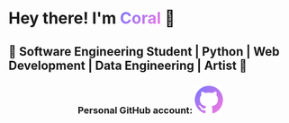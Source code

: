 <h1 align="left">Hey there! I'm <span style="background: linear-gradient(135deg, #7676ff, #f978df);-webkit-background-clip: text;color: transparent; font-weight: bold;">Coral </span>👋
<h2 align="left">💫 Software Engineering Student | Python | Web Development | Data Engineering | Artist 💫</h2>
<h3 align="center">Personal GitHub account:
  <a href="https://github.com/coral2742">
      <img alt="Coral's Github" width="50px" height="50px" src="https://github.com/coral2742/coral2742/blob/dc9d7cfc77d0e21dee471a2c09c34c38c67b3406/img/icons/github.svg" />
  </a>
</h3>
